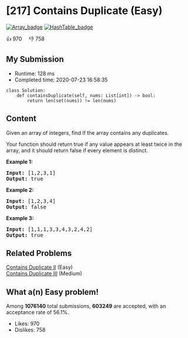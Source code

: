 # [217] Contains Duplicate (Easy)

[![Array_badge](https://img.shields.io/badge/topic-Array-green.svg)](https://leetcode.com/problems/contains-duplicate/)  [![HashTable_badge](https://img.shields.io/badge/topic-HashTable-green.svg)](https://leetcode.com/problems/contains-duplicate/) 

:+1: 970 &nbsp; &nbsp; :thumbsdown: 758

## My Submission

- Runtime: 128 ms
- Completed time: 2020-07-23 16:58:35

```python3
class Solution:
    def containsDuplicate(self, nums: List[int]) -> bool:
        return len(set(nums)) != len(nums)
```

## Content
<p>Given an array of integers, find if the array contains any duplicates.</p>

<p>Your function should return true if any value appears at least twice in the array, and it should return false if every element is distinct.</p>

<p><strong>Example 1:</strong></p>

<pre>
<strong>Input:</strong> [1,2,3,1]
<strong>Output:</strong> true</pre>

<p><strong>Example 2:</strong></p>

<pre>
<strong>Input: </strong>[1,2,3,4]
<strong>Output:</strong> false</pre>

<p><strong>Example 3:</strong></p>

<pre>
<strong>Input: </strong>[1,1,1,3,3,4,3,2,4,2]
<strong>Output:</strong> true</pre>


## Related Problems
[Contains Duplicate II](https://leetcode.com/problems/contains-duplicate-ii/) (Easy) <br>
[Contains Duplicate III](https://leetcode.com/problems/contains-duplicate-iii/) (Medium) <br>

## What a(n) Easy problem!
Among **1076140** total submissions, **603249** are accepted, with an acceptance rate of 56.1%. <br>

- Likes: 970
- Dislikes: 758

